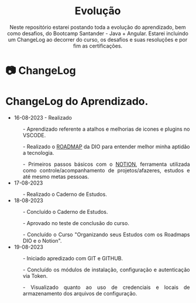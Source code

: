 <h1 align="center">
<br>
  Evolução
<br>
</h1>

<p align="center">Neste repositório estarei postando toda a evolução do aprendizado, bem como desafios, do Bootcamp Santander - Java +  Angular. Estarei incluindo um ChangeLog ao decorrer do curso, os desafios e suas resoluções e por fim as certificações. </p>

# 📷 ChangeLog

<div align="justify" >
<h1>ChangeLog do Aprendizado.</h1>
    <ul>
        <li>16-08-2023 - Realizado</li>
        <ol>- Aprendizado referente a atalhos e melhorias de icones e plugins no VSCODE.</ol>
        <ol>- Realizado o <a href="https://digitalinnovationone.github.io/roadmaps/" target="_blank" rel="ROADMAP DIO">ROADMAP</a> da DIO para entender melhor minha aptidão a tecnologia.</ol>
        <ol>- Primeiros passos básicos com o <a href="http://www.notion.so/" target="_blank" rel="Notion">NOTION</a>, ferramenta utilizada como controle/acompanhamento de projetos/afazeres, estudos e até mesmo metas pessoas.</ol>
        <li>17-08-2023</li>
        <ol>- Realizado o Caderno de Estudos.</ol>
        <li>18-08-2023</li>
        <ol>- Concluído o Caderno de Estudos.</ol>
        <ol>- Aprovado no teste de conclusão do curso.</ol>
        <ol>- Concluído o Curso "Organizando seus Estudos com os Roadmaps DIO e o Notion".</ol>
        <li>19-08-2023</li>
        <ol>- Iniciado apredizado com GIT e GITHUB.</ol>
        <ol>- Concluído os módulos de instalação, configuração e autenticação via Token.</ol>
        <ol>- Visualizado quanto ao uso de credenciais e locais de armazenamento dos arquivos de configuração.</ol>
    </ul>
</div>